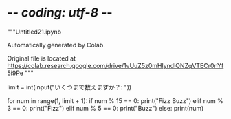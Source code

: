 # -*- coding: utf-8 -*-
"""Untitled21.ipynb

Automatically generated by Colab.

Original file is located at
    https://colab.research.google.com/drive/1vUuZ5z0mHlyndlQNZqVTECr0nYf5i9Pe
"""

limit = int(input("いくつまで数えますか？: "))


for num in range(1, limit + 1):
    if num % 15 == 0:
        print("Fizz Buzz")
    elif num % 3 == 0:
        print("Fizz")
    elif num % 5 == 0:
        print("Buzz")
    else:
        print(num)